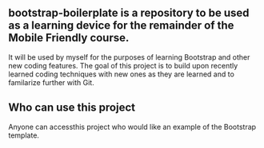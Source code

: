 ## bootstrap-boilerplate is a repository to be used as a learning device for the remainder of the Mobile Friendly course.
It will be used by myself for the purposes of learning Bootstrap and other new coding features.
The goal of this project is to build upon recently learned coding techniques with new ones as they are learned and to familarize further with Git.
## Who can use this project
Anyone can accessthis project who would like an example of the Bootstrap template.